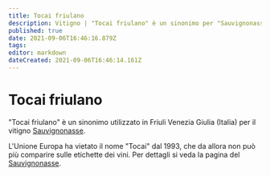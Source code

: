 ```yaml
---
title: Tocai friulano
description: Vitigno | "Tocai friulano" è un sinonimo per "Sauvignonasse"
published: true
date: 2021-09-06T16:46:16.879Z
tags: 
editor: markdown
dateCreated: 2021-09-06T16:46:14.161Z
---
```


# Tocai friulano

"Tocai friulano" è un sinonimo utilizzato in Friuli Venezia Giulia (Italia) per il vitigno [Sauvignonasse](/vitigni/Francia/sauvignonasse).

L'Unione Europa ha vietato il nome "Tocai" dal 1993, che da allora non può più comparire sulle etichette dei vini. Per dettagli si veda la pagina del [Sauvignonasse](/vitigni/Francia/sauvignonasse).